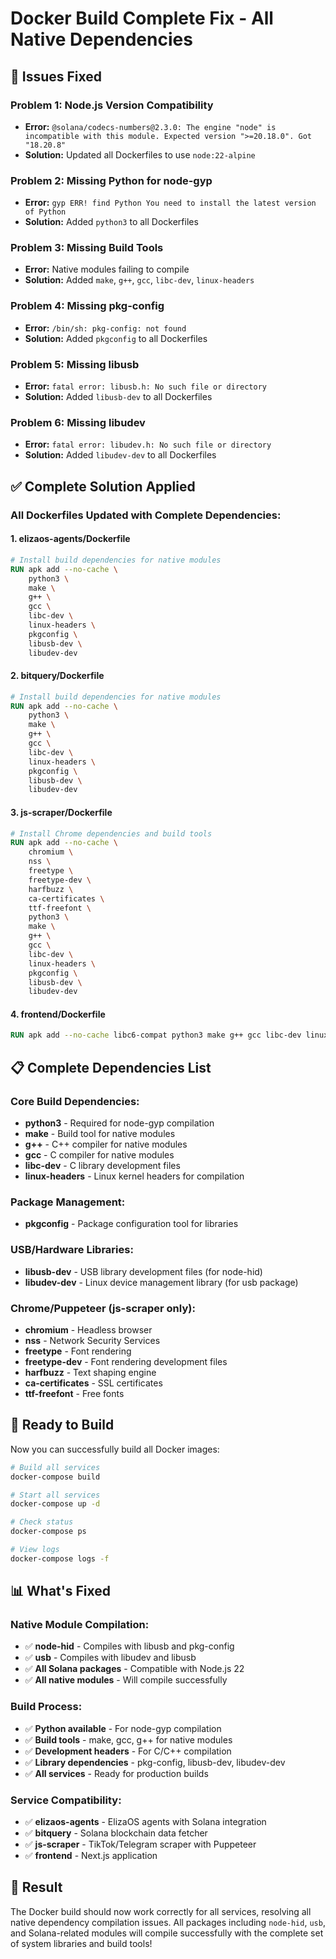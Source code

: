 # Docker Build Complete Fix - All Native Dependencies

## 🔧 Issues Fixed

### **Problem 1: Node.js Version Compatibility**
- **Error:** `@solana/codecs-numbers@2.3.0: The engine "node" is incompatible with this module. Expected version ">=20.18.0". Got "18.20.8"`
- **Solution:** Updated all Dockerfiles to use `node:22-alpine`

### **Problem 2: Missing Python for node-gyp**
- **Error:** `gyp ERR! find Python You need to install the latest version of Python`
- **Solution:** Added `python3` to all Dockerfiles

### **Problem 3: Missing Build Tools**
- **Error:** Native modules failing to compile
- **Solution:** Added `make`, `g++`, `gcc`, `libc-dev`, `linux-headers`

### **Problem 4: Missing pkg-config**
- **Error:** `/bin/sh: pkg-config: not found`
- **Solution:** Added `pkgconfig` to all Dockerfiles

### **Problem 5: Missing libusb**
- **Error:** `fatal error: libusb.h: No such file or directory`
- **Solution:** Added `libusb-dev` to all Dockerfiles

### **Problem 6: Missing libudev**
- **Error:** `fatal error: libudev.h: No such file or directory`
- **Solution:** Added `libudev-dev` to all Dockerfiles

## ✅ Complete Solution Applied

### **All Dockerfiles Updated with Complete Dependencies:**

#### **1. elizaos-agents/Dockerfile**
```dockerfile
# Install build dependencies for native modules
RUN apk add --no-cache \
    python3 \
    make \
    g++ \
    gcc \
    libc-dev \
    linux-headers \
    pkgconfig \
    libusb-dev \
    libudev-dev
```

#### **2. bitquery/Dockerfile**
```dockerfile
# Install build dependencies for native modules
RUN apk add --no-cache \
    python3 \
    make \
    g++ \
    gcc \
    libc-dev \
    linux-headers \
    pkgconfig \
    libusb-dev \
    libudev-dev
```

#### **3. js-scraper/Dockerfile**
```dockerfile
# Install Chrome dependencies and build tools
RUN apk add --no-cache \
    chromium \
    nss \
    freetype \
    freetype-dev \
    harfbuzz \
    ca-certificates \
    ttf-freefont \
    python3 \
    make \
    g++ \
    gcc \
    libc-dev \
    linux-headers \
    pkgconfig \
    libusb-dev \
    libudev-dev
```

#### **4. frontend/Dockerfile**
```dockerfile
RUN apk add --no-cache libc6-compat python3 make g++ gcc libc-dev linux-headers pkgconfig libusb-dev libudev-dev
```

## 📋 Complete Dependencies List

### **Core Build Dependencies:**
- **python3** - Required for node-gyp compilation
- **make** - Build tool for native modules
- **g++** - C++ compiler for native modules
- **gcc** - C compiler for native modules
- **libc-dev** - C library development files
- **linux-headers** - Linux kernel headers for compilation

### **Package Management:**
- **pkgconfig** - Package configuration tool for libraries

### **USB/Hardware Libraries:**
- **libusb-dev** - USB library development files (for node-hid)
- **libudev-dev** - Linux device management library (for usb package)

### **Chrome/Puppeteer (js-scraper only):**
- **chromium** - Headless browser
- **nss** - Network Security Services
- **freetype** - Font rendering
- **freetype-dev** - Font rendering development files
- **harfbuzz** - Text shaping engine
- **ca-certificates** - SSL certificates
- **ttf-freefont** - Free fonts

## 🚀 Ready to Build

Now you can successfully build all Docker images:

```bash
# Build all services
docker-compose build

# Start all services
docker-compose up -d

# Check status
docker-compose ps

# View logs
docker-compose logs -f
```

## 📊 What's Fixed

### **Native Module Compilation:**
- ✅ **node-hid** - Compiles with libusb and pkg-config
- ✅ **usb** - Compiles with libudev and libusb
- ✅ **All Solana packages** - Compatible with Node.js 22
- ✅ **All native modules** - Will compile successfully

### **Build Process:**
- ✅ **Python available** - For node-gyp compilation
- ✅ **Build tools** - make, gcc, g++ for native modules
- ✅ **Development headers** - For C/C++ compilation
- ✅ **Library dependencies** - pkg-config, libusb-dev, libudev-dev
- ✅ **All services** - Ready for production builds

### **Service Compatibility:**
- ✅ **elizaos-agents** - ElizaOS agents with Solana integration
- ✅ **bitquery** - Solana blockchain data fetcher
- ✅ **js-scraper** - TikTok/Telegram scraper with Puppeteer
- ✅ **frontend** - Next.js application

## 🎯 Result

The Docker build should now work correctly for all services, resolving all native dependency compilation issues. All packages including `node-hid`, `usb`, and Solana-related modules will compile successfully with the complete set of system libraries and build tools!
